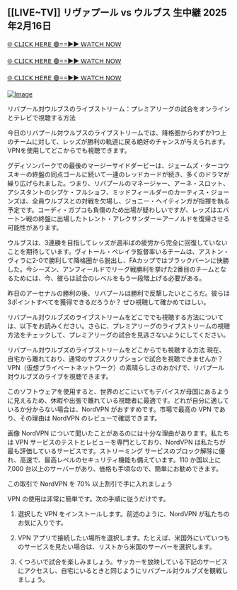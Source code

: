 ## [[LIVE~TV]] リヴァプール vs ウルブス 生中継 2025年2月16日

[🌐 𝖢𝖫𝖨𝖢𝖪 𝖧𝖤𝖱𝖤 🟢==►► 𝖶𝖠𝖳𝖢𝖧 𝖭𝖮𝖶](https://save-bangladesh-student.blogspot.com/2025/02/soccer.html)

[🌐 𝖢𝖫𝖨𝖢𝖪 𝖧𝖤𝖱𝖤 🟢==►► 𝖶𝖠𝖳𝖢𝖧 𝖭𝖮𝖶](https://save-bangladesh-student.blogspot.com/2025/02/soccer.html)

[🌐 𝖢𝖫𝖨𝖢𝖪 𝖧𝖤𝖱𝖤 🟢==►► 𝖶𝖠𝖳𝖢𝖧 𝖭𝖮𝖶](https://save-bangladesh-student.blogspot.com/2025/02/soccer.html)

[![Image](https://camo.githubusercontent.com/8a4f000d20f83aca3bf7ec5f350d767afa0574a8a352519fd8cfa583a6f93a33/68747470733a2f2f692e696d6775722e636f6d2f644a486b345a712e676966)](https://save-bangladesh-student.blogspot.com/2025/02/soccer.html)

リバプール対ウルブスのライブストリーム：プレミアリーグの試合をオンラインとテレビで視聴する方法

今日のリバプール対ウルブスのライブストリームでは、降格圏からわずか1つ上のチームに対して、レッズが勝利の軌道に戻る絶好のチャンスが与えられます。VPNを使用してどこからでも視聴できます。

グディソンパークでの最後のマージーサイドダービーは、ジェームズ・ターコウスキーの終盤の同点ゴールに続いて一連のレッドカードが続き、多くのドラマが繰り広げられました。つまり、リバプールのマネージャー、アーネ・スロット、アシスタントのシプケ・フルショフ、ミッドフィールダーのカーティス・ジョーンズは、全員ウルブスとの対戦を欠場し、ジョニー・ヘイティンガが指揮を執る予定です。コーディ・ガプコも負傷のため出場が疑わしいですが、レッズはエバートン戦の終盤に出場したトレント・アレクサンダー＝アーノルドを復帰させる可能性があります。

ウルブスは、3連勝を目指してレッズが週半ばの疲労から完全に回復していないことを期待しています。ヴィトール・ペレイラ監督率いるチームは、アストン・ヴィラに2-0で勝利して降格圏から脱出し、FAカップではブラックバーンに快勝した。今シーズン、アンフィールドでリーグ戦勝利を挙げた2番目のチームとなるためには、今、彼らは試合のレベルをもう一段階上げる必要がある。

昨日のアーセナルの勝利の後、リバプールは勝利で反撃したいところだ。彼らは3ポイントすべてを獲得できるだろうか？ ぜひ視聴して確かめてほしい。

リバプール対ウルブズのライブストリームをどこででも視聴する方法については、以下をお読みください。さらに、プレミアリーグのライブストリームの視聴方法をチェックして、プレミアリーグの試合を見逃さないようにしてください。

リバプール対ウルブズのライブストリームをどこからでも視聴する方法
現在、自宅から離れており、通常のサブスクリプションで試合を視聴できませんか？ VPN（仮想プライベートネットワーク）の素晴らしさのおかげで、リバプール対ウルブズのライブを視聴できます。

このソフトウェアを使用すると、世界のどこにいてもデバイスが母国にあるように見えるため、休暇や出張で離れている視聴者に最適です。どれが自分に適しているか分からない場合は、NordVPN がおすすめです。市場で最高の VPN であり、その理由は NordVPN のレビューで確認できます。

画像
NordVPN について聞いたことがあるのには十分な理由があります。私たちは VPN サービスのテストとレビューを専門としており、NordVPN は私たちが最も評価しているサービスです。ストリーミング サービスのブロック解除に優れ、高速で、最高レベルのセキュリティ機能も備えています。110 か国以上に 7,000 台以上のサーバーがあり、価格も手頃なので、簡単にお勧めできます。

この取引で NordVPN を 70% 以上割引で手に入れましょう

VPN の使用は非常に簡単です。次の手順に従うだけです。

1. 選択した VPN をインストールします。前述のように、NordVPN が私たちのお気に入りです。

2. VPN アプリで接続したい場所を選択します。たとえば、米国外にいていつものサービスを見たい場合は、リストから米国のサーバーを選択します。

3. くつろいで試合を楽しみましょう。サッカーを放映している下記のサービスにアクセスし、自宅にいるときと同じようにリバプール対ウルブズを観戦しましょう。
